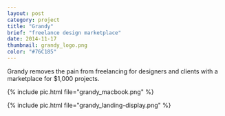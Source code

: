 ```yaml
---
layout: post
category: project
title: "Grandy"
brief: "freelance design marketplace"
date: 2014-11-17
thumbnail: grandy_logo.png
color: "#76C185"
---
```


Grandy removes the pain from freelancing for designers and clients with a marketplace for $1,000 projects.

{% include pic.html file="grandy_macbook.png" %}

{% include pic.html file="grandy_landing-display.png" %}
